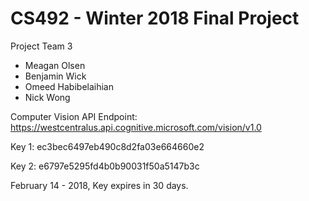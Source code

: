 # CS492 - Winter 2018 Final Project

Project Team 3
- Meagan Olsen
- Benjamin Wick
- Omeed Habibelaihian
- Nick Wong


Computer Vision API
Endpoint: https://westcentralus.api.cognitive.microsoft.com/vision/v1.0

Key 1: ec3bec6497eb490c8d2fa03e664660e2

Key 2: e6797e5295fd4b0b90031f50a5147b3c

February 14 - 2018, Key expires in 30 days.
